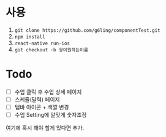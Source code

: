 # 사용

1. `git clone https://github.com/g6ling/componentTest.git`
2. `npm install`
3. `react-native run-ios`
4. `git checkout -b 형이원하는이름`


# Todo
- [ ] 수업 클릭 후 수업 상세 페이지
- [ ] 스케쥴(달력) 페이지
- [ ] 탭바 아이콘 + 색깔 변경
- [ ] 수업 Setting에 알맞게 숫자조정

여기에 혹시 해야 할게 있다면 추가.
